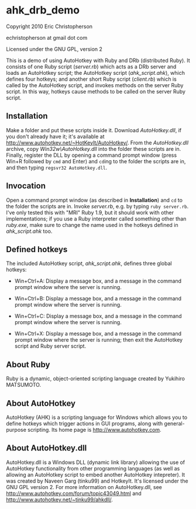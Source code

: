 ahk_drb_demo
============

Copyright 2010 Eric Christopherson

echristopherson at gmail dot com

Licensed under the GNU GPL, version 2

This is a demo of using AutoHotkey with Ruby and DRb (distributed Ruby). It
consists of one Ruby script (*server.rb*) which acts as a DRb server and loads
an AutoHotkey script; the AutoHotkey script (*ahk_script.ahk*), which defines
four hotkeys; and another short Ruby script (*client.rb*) which is called by the
AutoHotkey script, and invokes methods on the server Ruby script. In this way,
hotkeys cause methods to be called on the server Ruby script.

Installation
------------

Make a folder and put these scripts inside it. Download *AutoHotkey.dll*, if
you don't already have it; it's available at
<http://www.autohotkey.net/~HotKeyIt/AutoHotkey/>. From the *AutoHotkey.dll*
archive, copy *Win32w\AutoHotkey.dll* into the folder these scripts are in.
Finally, register the DLL by opening a command prompt window (press Win+R
followed by `cmd` and Enter) and `cd`ing to the folder the scripts are in, and
then typing `regsvr32 AutoHotkey.dll`.

Invocation
----------

Open a command prompt window (as described in **Installation**) and `cd` to
the folder the scripts are in. Invoke *server.rb*, e.g. by typing `ruby
server.rb`. I've only tested this with "MRI" Ruby 1.9, but it should work with
other implementations; if you use a Ruby interpreter called something other
than *ruby.exe*, make sure to change the name used in the hotkeys defined in
*ahk_script.ahk* too.

Defined hotkeys
---------------

The included AutoHotkey script, *ahk_script.ahk*, defines three global
hotkeys:

* Win+Ctrl+A: Display a message box, and a message in the command
  prompt window where the server is running.

* Win+Ctrl+B: Display a message box, and a message in the command
  prompt window where the server is running.

* Win+Ctrl+C: Display a message box, and a message in the command
  prompt window where the server is running.

* Win+Ctrl+X: Display a message box, and a message in the command
  prompt window where the server is running; then exit the AutoHotkey script
  and Ruby server script.

About Ruby
----------

Ruby is a dynamic, object-oriented scripting language created by Yukihiro
MATSUMOTO.

About AutoHotkey
----------------

AutoHotkey (AHK) is a scripting language for Windows which allows you to
define hotkeys which trigger actions in GUI programs, along with
general-purpose scripting. Its home page is <http://www.autohotkey.com>.

About AutoHotkey.dll
--------------------

AutoHotkey.dll is a Windows DLL (dynamic link library) allowing the use of
AutoHotkey functionality from other programming languages (as well as allowing
an AutoHotkey script to embed another AutoHotkey intepreter). It was created
by Naveen Garg (tinku99) and HotkeyIt. It's licensed under the GNU GPL version
2\. For more information on AutoHotkey.dll, see
<http://www.autohotkey.com/forum/topic43049.html> and
<http://www.autohotkey.net/~tinku99/ahkdll/>.
